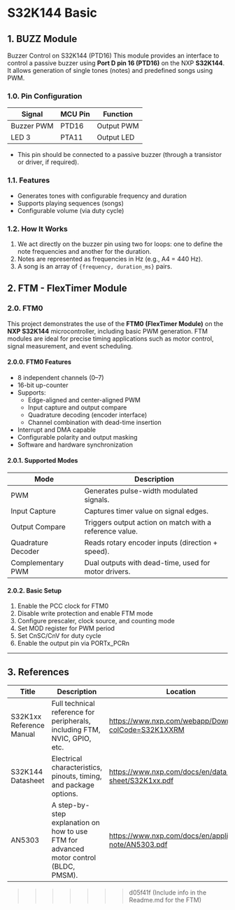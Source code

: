 # S32K144 Basic

## 1. BUZZ Module

Buzzer Control on S32K144 (PTD16) This module provides an interface to control a passive buzzer using **Port D pin 16 (PTD16)** on the NXP **S32K144**. It allows generation of single tones (notes) and predefined songs using PWM.

### 1.0. Pin Configuration

| Signal     | MCU Pin | Function    |
|------------|---------|-------------|
| Buzzer PWM | PTD16   | Output PWM  |
| LED 3      | PTA11   | Output LED  |

- This pin should be connected to a passive buzzer (through a transistor or driver, if required).

### 1.1. Features

- Generates tones with configurable frequency and duration
- Supports playing sequences (songs)
- Configurable volume (via duty cycle)

### 1.2. How It Works

1. We act directly on the buzzer pin using two for loops: one to define the note frequencies and another for the duration.
2. Notes are represented as frequencies in Hz (e.g., A4 = 440 Hz).
3. A song is an array of `{frequency, duration_ms}` pairs.

## 2. FTM - FlexTimer Module

### 2.0. FTM0

This project demonstrates the use of the **FTM0 (FlexTimer Module)** on the **NXP S32K144** microcontroller, including basic PWM generation. FTM modules are ideal for precise timing applications such as motor control, signal measurement, and event scheduling.

#### 2.0.0. FTM0 Features

- 8 independent channels (0–7)
- 16-bit up-counter
- Supports:
  - Edge-aligned and center-aligned PWM
  - Input capture and output compare
  - Quadrature decoding (encoder interface)
  - Channel combination with dead-time insertion
- Interrupt and DMA capable
- Configurable polarity and output masking
- Software and hardware synchronization

#### 2.0.1. Supported Modes

| Mode               | Description |
|--------------------|-------------|
| PWM                | Generates pulse-width modulated signals. |
| Input Capture      | Captures timer value on signal edges. |
| Output Compare     | Triggers output action on match with a reference value. |
| Quadrature Decoder | Reads rotary encoder inputs (direction + speed). |
| Complementary PWM  | Dual outputs with dead-time, used for motor drivers. |

#### 2.0.2. Basic Setup

1. Enable the PCC clock for FTM0
2. Disable write protection and enable FTM mode
3. Configure prescaler, clock source, and counting mode
4. Set MOD register for PWM period
5. Set CnSC/CnV for duty cycle
6. Enable the output pin via PORTx_PCRn

---

## 3. References

| Title              | Description | Location        |
|--------------------|-------------|-----------------|
| S32K1xx Reference Manual | Full technical reference for peripherals, including FTM, NVIC, GPIO, etc. | https://www.nxp.com/webapp/Download?colCode=S32K1XXRM |
| S32K144 Datasheet | Electrical characteristics, pinouts, timing, and package options. | https://www.nxp.com/docs/en/data-sheet/S32K1xx.pdf |
| AN5303 |  A step-by-step explanation on how to use FTM for advanced motor control (BLDC, PMSM). | https://www.nxp.com/docs/en/application-note/AN5303.pdf |
>>>>>>> d05f41f (Include info in the Readme.md for the FTM)
